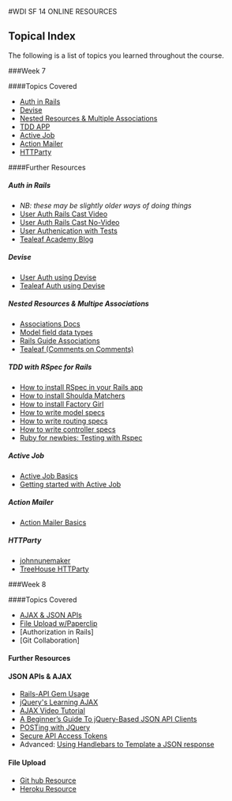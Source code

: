 #WDI SF 14 ONLINE RESOURCES

## Topical Index

The following is a list of topics you learned throughout the course.

###Week 7

####Topics Covered

 * [Auth in Rails](https://github.com/sf-wdi-14/notes/blob/master/lectures/week-7/_1_monday/dawn/auth-in-rails.md)
 * [Devise](https://github.com/sf-wdi-14/notes/blob/master/lectures/week-7/_1_monday/dusk/devise_notes.md)
 * [Nested Resources & Multiple Associations](https://github.com/sf-wdi-14/notes/blob/master/lectures/week-7/_2_tuesday/dawn/nested-resources-and-multiple-associations.md)
 * [TDD APP](https://github.com/sf-wdi-14/notes/blob/master/lectures/week-7/_3_wednesday/tdd-with-rspec-rails.md)
 * [Active Job](https://github.com/sf-wdi-14/notes/blob/master/lectures/week-7/_4_thursday/dawn/activejob.md)
 * [Action Mailer](https://github.com/sf-wdi-14/notes/blob/master/lectures/week-7/_4_thursday/dawn/actionmailer.md)
 * [HTTParty](https://github.com/sf-wdi-14/notes/blob/master/lectures/week-7/_4_thursday/dusk/httparty.md)

####Further Resources

##### Auth in Rails

  * *NB: these may be slightly older ways of doing things*
  * [User Auth Rails Cast Video](https://www.youtube.com/watch?v=23JoO_R8SMs)
  * [User Auth Rails Cast No-Video](http://railscasts.com/episodes/250-authentication-from-scratch)
  * [User Authenication with Tests](http://www.emilyplatzer.io/2014/06/29/user-authentication.html)
  * [Tealeaf Academy Blog](http://www.gotealeaf.com/blog/authentication-methods-in-rails)

##### Devise
  * [User Auth using Devise](http:/guides.railsgirls.com/devise/)
  * [Tealeaf Auth using Devise](http://www.gotealeaf.com/blog/how-to-use-devise-in-rails-for-authentication)

##### Nested Resources & Multipe Associations

  * [Associations Docs](http://api.rubyonrails.org/classes/ActiveRecord/Associations/ClassMethods.html)
  * [Model field data types](http://api.rubyonrails.org/classes/ActiveRecord/ConnectionAdapters/TableDefinition.html#method-i-column)
  * [Rails Guide Associations](http://guides.rubyonrails.org/association_basics.html)
  * [Tealeaf (Comments on Comments)](http://www.gotealeaf.com/blog/understanding-polymorphic-associations-in-rails)

##### TDD with RSpec for Rails

  * [How to install RSpec in your Rails app](https://github.com/rspec/rspec-rails)
  * [How to install Shoulda Matchers](https://github.com/thoughtbot/shoulda-matchers)
  * [How to install Factory Girl](https://github.com/thoughtbot/factory_girl_rails)
  * [How to write model specs](https://relishapp.com/rspec/rspec-rails/v/3-1/docs/model-specs)
  * [How to write routing specs](https://relishapp.com/rspec/rspec-rails/v/3-1/docs/routing-specs)
  * [How to write controller specs](https://relishapp.com/rspec/rspec-rails/v/3-1/docs/controller-specs)
  * [Ruby for newbies: Testing with Rspec](http://code.tutsplus.com/tutorials/ruby-for-newbies-testing-with-rspec--net-21297)

##### Active Job

  * [Active Job Basics](http://edgeguides.rubyonrails.org/active_job_basics.html)
  * [Getting started with Active Job](https://blog.engineyard.com/2014/getting-started-with-active-job)

##### Action Mailer
  * [Action Mailer Basics](http://guides.rubyonrails.org/action_mailer_basics.html)

##### HTTParty
  * [johnnunemaker](http://johnnunemaker.com/httparty/)
  * [TreeHouse HTTParty](http://blog.teamtreehouse.com/its-time-to-httparty)

###Week 8

####Topics Covered

 * [AJAX & JSON APIs](https://github.com/sf-wdi-14/notes/blob/master/lectures%2Fweek-8%2F_1_monday%2Fdawn%2Fajax-and-apis.md)
 * [File Upload w/Paperclip](https://github.com/sf-wdi-14/notes/blob/master/lectures/week-8/_1_monday/dusk/file-upload.md)
 * [Authorization in Rails]
 * [Git Collaboration]


#### Further Resources

#### JSON APIs & AJAX
 * [Rails-API Gem Usage](http://railscasts.com/episodes/348-the-rails-api-gem?view=asciicast)
 * [jQuery's Learning AJAX](http://learn.jquery.com/ajax/)
 * [AJAX Video Tutorial](https://www.youtube.com/watch?v=fEYx8dQr_cQ)
 * [A Beginner’s Guide To jQuery-Based JSON API Clients](http://www.smashingmagazine.com/2012/02/09/beginners-guide-jquery-based-json-api-clients/)
 * [POSTing with JQuery](https://www.airpair.com/js/jquery-ajax-post-tutorial)
 * [Secure API Access Tokens](http://railscasts.com/episodes/352-securing-an-api)
 * Advanced: [Using Handlebars to Template a JSON response](http://code.tutsplus.com/tutorials/an-introduction-to-handlebars--net-27761)

#### File Upload
 * [Git hub Resource](https://github.com/thoughtbot/paperclip)
 * [Heroku Resource](https://devcenter.heroku.com/articles/paperclip-s3)


